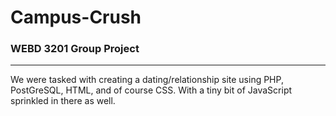 # Campus-Crush
### WEBD 3201 Group Project
<hr/>
 We were tasked with creating a dating/relationship site using PHP, PostGreSQL, HTML, and of course CSS. 
 With a tiny bit of JavaScript sprinkled in there as well.
